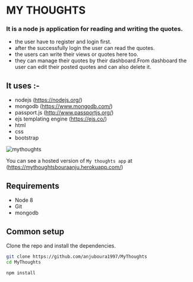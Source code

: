 # MY THOUGHTS

### It is a node js application for reading and writing the quotes.
* the user have to register and login first.
* after the successfully login the user can read the quotes.
* the users can write their views or quotes here too.
* they can manage their quotes by their dashboard.From dashboard the user can edit their posted quotes and can also delete     it.
 
## It uses :-
* nodejs (https://nodejs.org/)
* mongodb (https://www.mongodb.com/)
* passport.js (http://www.passportjs.org/)
* ejs templating engine (https://ejs.co/)
* html 
* css 
* bootstrap

![mythoughts](https://user-images.githubusercontent.com/44833963/56863914-19507100-69da-11e9-85aa-8e5572ba1fb7.png)

You can see a hosted version of `My thoughts app` at (https://mythoughtsbouraanju.herokuapp.com/)
## Requirements

* Node 8
* Git
* mongodb

## Common setup

Clone the repo and install the dependencies.

```bash
git clone https://github.com/anjuboura1997/MyThoughts
cd MyThoughts
```

```bash
npm install
```

